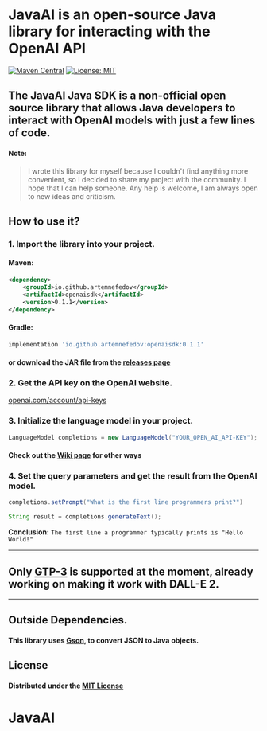 # JavaAI is an open-source Java library for interacting with the OpenAI API
[![Maven Central](https://img.shields.io/maven-central/v/io.github.artemnefedov/openaisdk.svg?label=Maven%20Central)](https://search.maven.org/search?q=g:%22io.github.artemnefedov%22%20AND%20a:%22openaisdk%22) [![License: MIT](https://img.shields.io/badge/License-MIT-yellow.svg)](https://opensource.org/licenses/MIT)

## The JavaAI Java SDK is a non-official open source library that allows Java developers to interact with OpenAI models with just a few lines of code.

#### Note:
> I wrote this library for myself because I couldn't find anything more convenient, so I decided to share my project with the community. I hope that I can help someone.
Any help is welcome, I am always open to new ideas and criticism.

## How to use it?


### 1. Import the library into your project.
#### Maven:
```xml
<dependency>
    <groupId>io.github.artemnefedov</groupId>
    <artifactId>openaisdk</artifactId>
    <version>0.1.1</version>
</dependency>
```
#### Gradle:
```groovy
implementation 'io.github.artemnefedov:openaisdk:0.1.1'
```
#### or download the JAR file from the [releases page](https://github.com/artemnefedov/OpenAI/releases)

### 2. Get the API key on the OpenAI website.
[openai.com/account/api-keys](https://platform.openai.com/account/api-keys)

### 3. Initialize the language model in your project.
```java
LanguageModel completions = new LanguageModel("YOUR_OPEN_AI_API-KEY");
```
#### Check out the [Wiki page](https://github.com/artemnefedov/OpenAI/wiki/Initialize-the-language-model-in-your-project) for other ways

### 4. Set the query parameters and get the result from the OpenAI model.

```java
completions.setPrompt("What is the first line programmers print?")

String result = completions.generateText();
```
**Conclusion:** `The first line a programmer typically prints is "Hello World!"` 

---
## Only [GTP-3](https://platform.openai.com/docs/models/gpt-3) is supported at the moment, already working on making it work with DALL-E 2.

---
## Outside Dependencies.
#### This library uses [Gson](https://github.com/google/gson), to convert JSON to Java objects.

## License
#### Distributed under the [MIT License](https://github.com/artemnefedov/OpenAI/blob/main/LICENSE)
# JavaAI

